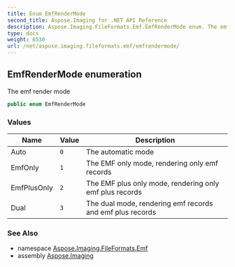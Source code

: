 ```yaml
---
title: Enum EmfRenderMode
second_title: Aspose.Imaging for .NET API Reference
description: Aspose.Imaging.FileFormats.Emf.EmfRenderMode enum. The emf render mode
type: docs
weight: 6530
url: /net/aspose.imaging.fileformats.emf/emfrendermode/
---
```

## EmfRenderMode enumeration

The emf render mode

```csharp
public enum EmfRenderMode
```

### Values

| Name | Value | Description |
| --- | --- | --- |
| Auto | `0` | The automatic mode |
| EmfOnly | `1` | The EMF only mode, rendering only emf records |
| EmfPlusOnly | `2` | The EMF plus only mode, rendering only emf plus records |
| Dual | `3` | The dual mode, rendering emf records and emf plus records |

### See Also

* namespace [Aspose.Imaging.FileFormats.Emf](../../aspose.imaging.fileformats.emf/)
* assembly [Aspose.Imaging](../../)


